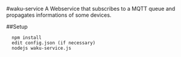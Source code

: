 #waku-service
A Webservice that subscribes to a MQTT queue and propagates informations of some devices.

##Setup

      npm install
      edit config.json (if necessary)
      nodejs waku-service.js
